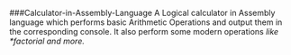 ###Calculator-in-Assembly-Language
A Logical calculator in Assembly language which performs basic Arithmetic Operations and output them in the corresponding console. It also perform some modern operations _like  **factorial* and more._   

